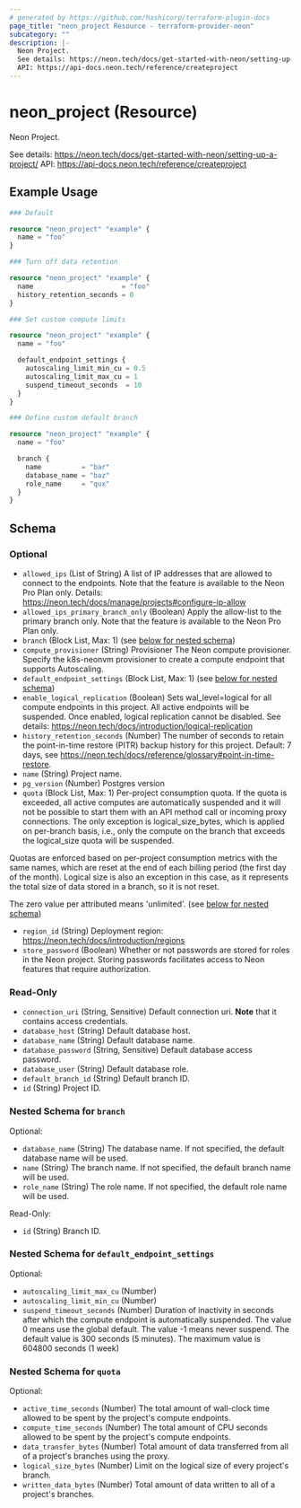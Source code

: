 ```yaml
---
# generated by https://github.com/hashicorp/terraform-plugin-docs
page_title: "neon_project Resource - terraform-provider-neon"
subcategory: ""
description: |-
  Neon Project.
  See details: https://neon.tech/docs/get-started-with-neon/setting-up-a-project/
  API: https://api-docs.neon.tech/reference/createproject
---
```


# neon_project (Resource)

Neon Project. 

See details: https://neon.tech/docs/get-started-with-neon/setting-up-a-project/
API: https://api-docs.neon.tech/reference/createproject

## Example Usage

```terraform
### Default

resource "neon_project" "example" {
  name = "foo"
}

### Turn off data retention

resource "neon_project" "example" {
  name                      = "foo"
  history_retention_seconds = 0
}

### Set custom compute limits

resource "neon_project" "example" {
  name = "foo"

  default_endpoint_settings {
    autoscaling_limit_min_cu = 0.5
    autoscaling_limit_max_cu = 1
    suspend_timeout_seconds  = 10
  }
}

### Define custom default branch

resource "neon_project" "example" {
  name = "foo"

  branch {
    name          = "bar"
    database_name = "baz"
    role_name     = "qux"
  }
}
```

<!-- schema generated by tfplugindocs -->
## Schema

### Optional

- `allowed_ips` (List of String) A list of IP addresses that are allowed to connect to the endpoints. 
Note that the feature is available to the Neon Pro Plan only. Details: https://neon.tech/docs/manage/projects#configure-ip-allow
- `allowed_ips_primary_branch_only` (Boolean) Apply the allow-list to the primary branch only.
Note that the feature is available to the Neon Pro Plan only.
- `branch` (Block List, Max: 1) (see [below for nested schema](#nestedblock--branch))
- `compute_provisioner` (String) Provisioner The Neon compute provisioner.
Specify the k8s-neonvm provisioner to create a compute endpoint that supports Autoscaling.
- `default_endpoint_settings` (Block List, Max: 1) (see [below for nested schema](#nestedblock--default_endpoint_settings))
- `enable_logical_replication` (Boolean) Sets wal_level=logical for all compute endpoints in this project.
All active endpoints will be suspended. Once enabled, logical replication cannot be disabled.
See details: https://neon.tech/docs/introduction/logical-replication
- `history_retention_seconds` (Number) The number of seconds to retain the point-in-time restore (PITR) backup history for this project. 
Default: 7 days, see https://neon.tech/docs/reference/glossary#point-in-time-restore.
- `name` (String) Project name.
- `pg_version` (Number) Postgres version
- `quota` (Block List, Max: 1) Per-project consumption quota. If the quota is exceeded, all active computes
are automatically suspended and it will not be possible to start them with
an API method call or incoming proxy connections. The only exception is
logical_size_bytes, which is applied on per-branch basis, i.e., only the
compute on the branch that exceeds the logical_size quota will be suspended.

Quotas are enforced based on per-project consumption metrics with the same names,
which are reset at the end of each billing period (the first day of the month).
Logical size is also an exception in this case, as it represents the total size
of data stored in a branch, so it is not reset.

The zero value per attributed means 'unlimited'. (see [below for nested schema](#nestedblock--quota))
- `region_id` (String) Deployment region: https://neon.tech/docs/introduction/regions
- `store_password` (Boolean) Whether or not passwords are stored for roles in the Neon project. Storing passwords facilitates access to Neon features that require authorization.

### Read-Only

- `connection_uri` (String, Sensitive) Default connection uri. **Note** that it contains access credentials.
- `database_host` (String) Default database host.
- `database_name` (String) Default database name.
- `database_password` (String, Sensitive) Default database access password.
- `database_user` (String) Default database role.
- `default_branch_id` (String) Default branch ID.
- `id` (String) Project ID.

<a id="nestedblock--branch"></a>
### Nested Schema for `branch`

Optional:

- `database_name` (String) The database name. If not specified, the default database name will be used.
- `name` (String) The branch name. If not specified, the default branch name will be used.
- `role_name` (String) The role name. If not specified, the default role name will be used.

Read-Only:

- `id` (String) Branch ID.


<a id="nestedblock--default_endpoint_settings"></a>
### Nested Schema for `default_endpoint_settings`

Optional:

- `autoscaling_limit_max_cu` (Number)
- `autoscaling_limit_min_cu` (Number)
- `suspend_timeout_seconds` (Number) Duration of inactivity in seconds after which the compute endpoint is automatically suspended. 
The value 0 means use the global default.
The value -1 means never suspend. The default value is 300 seconds (5 minutes).
The maximum value is 604800 seconds (1 week)


<a id="nestedblock--quota"></a>
### Nested Schema for `quota`

Optional:

- `active_time_seconds` (Number) The total amount of wall-clock time allowed to be spent by the project's compute endpoints.
- `compute_time_seconds` (Number) The total amount of CPU seconds allowed to be spent by the project's compute endpoints.
- `data_transfer_bytes` (Number) Total amount of data transferred from all of a project's branches using the proxy.
- `logical_size_bytes` (Number) Limit on the logical size of every project's branch.
- `written_data_bytes` (Number) Total amount of data written to all of a project's branches.
